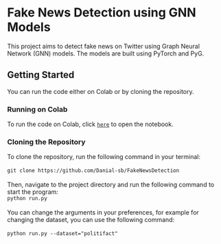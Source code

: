 # Fake News Detection using GNN Models
This project aims to detect fake news on Twitter using Graph Neural Network (GNN) models. The models are built using PyTorch and PyG.
## Getting Started
You can run the code either on Colab or by cloning the repository.
### Running on Colab
To run the code on Colab, click [`here`](https://github.com/Danial-sb/FakeNewsDetection/blob/main/FinalProject.ipynb) to open the notebook.
### Cloning the Repository
To clone the repository, run the following command in your terminal:<br/><br/>
`git clone https://github.com/Danial-sb/FakeNewsDetection`<br/><br/>
Then, navigate to the project directory and run the following command to start the program:<br/>
`python run.py`<br/><br/>
You can change the arguments in your preferences, for example for changing the dataset, you can use the following command:<br/><br/>
`python run.py --dataset="politifact"`<br/><br/>
